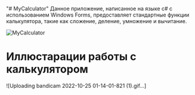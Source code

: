 "# MyCalculator" 
Данное приложение, написанное на языке с# с использованием Windows Forms, предоставляет стандартные функции калькулятора, такие как сложение, деление, умножение и вычитание.

![MyCalculator](https://user-images.githubusercontent.com/96730744/197638419-24e94850-41a7-46f9-bd4c-c23a7d48ad52.png)

# Иллюстарации работы с калькулятором
![Uploading bandicam 2022-10-25 01-14-01-821 (1).gif…]

